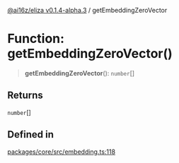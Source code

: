 [@ai16z/eliza v0.1.4-alpha.3](../index.md) / getEmbeddingZeroVector

# Function: getEmbeddingZeroVector()

> **getEmbeddingZeroVector**(): `number`[]

## Returns

`number`[]

## Defined in

[packages/core/src/embedding.ts:118](https://github.com/captnseagraves/eliza/blob/main/packages/core/src/embedding.ts#L118)
